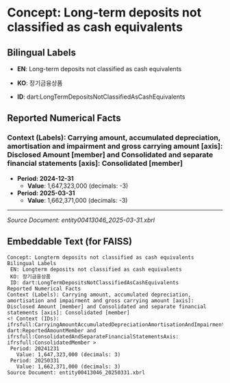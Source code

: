 # Concept: Long-term deposits not classified as cash equivalents

## Bilingual Labels
- **EN**: Long-term deposits not classified as cash equivalents
- **KO**: 장기금융상품

- **ID**: dart:LongTermDepositsNotClassifiedAsCashEquivalents

## Reported Numerical Facts

### **Context (Labels): Carrying amount, accumulated depreciation, amortisation and impairment and gross carrying amount [axis]: Disclosed Amount [member] and Consolidated and separate financial statements [axis]: Consolidated [member]**
<!-- Context (IDs): ifrs-full:CarryingAmountAccumulatedDepreciationAmortisationAndImpairmentAndGrossCarryingAmountAxis: dart:ReportedAmountMember and ifrs-full:ConsolidatedAndSeparateFinancialStatementsAxis: ifrs-full:ConsolidatedMember -->
- **Period: 2024-12-31**
  - **Value**: 1,647,323,000 (decimals: -3)
- **Period: 2025-03-31**
  - **Value**: 1,662,371,000 (decimals: -3)

---
*Source Document: entity00413046_2025-03-31.xbrl*
## Embeddable Text (for FAISS)
```text
Concept: Longterm deposits not classified as cash equivalents
Bilingual Labels
 EN: Longterm deposits not classified as cash equivalents
 KO: 장기금융상품
 ID: dart:LongTermDepositsNotClassifiedAsCashEquivalents
Reported Numerical Facts
Context (Labels): Carrying amount, accumulated depreciation, amortisation and impairment and gross carrying amount [axis]: Disclosed Amount [member] and Consolidated and separate financial statements [axis]: Consolidated [member]
<! Context (IDs): ifrsfull:CarryingAmountAccumulatedDepreciationAmortisationAndImpairmentAndGrossCarryingAmountAxis: dart:ReportedAmountMember and ifrsfull:ConsolidatedAndSeparateFinancialStatementsAxis: ifrsfull:ConsolidatedMember >
 Period: 20241231
   Value: 1,647,323,000 (decimals: 3)
 Period: 20250331
   Value: 1,662,371,000 (decimals: 3)
Source Document: entity00413046_20250331.xbrl
```